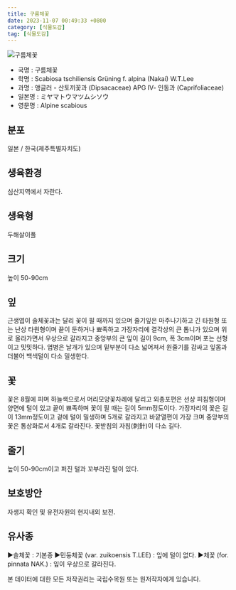 ```yaml
---
title: 구름체꽃
date: 2023-11-07 00:49:33 +0800
category: [식물도감]
tag: [식물도감]
---
```




![구름체꽃](/fileUpload/plants/basic/Dipsacaceae/Scabiosa/16941/1_th2.JPG)
- 국명 : 구름체꽃
- 학명 : Scabiosa tschiliensis Grüning f. alpina (Nakai) W.T.Lee
- 과명 : 앵글러 - 산토끼꽃과 (Dipsacaceae) APG Ⅳ- 인동과 (Caprifoliaceae)
- 일본명 : ミヤマトウマツムシソウ
- 영문명 : Alpine scabious


## 분포
일본 / 한국(제주특별자치도) 
## 생육환경
심산지역에서 자란다.
## 생육형
두해살이풀
## 크기
높이 50-90cm
## 잎
근생엽이 솔체꽃과는 달리 꽃이 필 때까지 있으며 줄기잎은 마주나기하고 긴 타원형 또는 난상 타원형이며 끝이 둔하거나 뾰족하고 가장자리에 결각상의 큰 톱니가 있으며 위로 올라가면서 우상으로 갈라지고 중앙부의 큰 잎이 길이 9cm, 폭 3cm이며 포는 선형이고 밋밋하다. 엽병은 날개가 있으며 밑부분이 다소 넓어져서 원줄기를 감싸고 잎몸과 더불어 백색털이 다소 밀생한다.
## 꽃
꽃은 8월에 피며 하늘색으로서 머리모양꽃차례에 달리고 외총포편은 선상 피침형이며 양면에 털이 있고 끝이 뾰족하며 꽃이 필 때는 길이 5mm정도이다. 가장자리의 꽃은 길이 13mm정도이고 겉에 털이 밀생하며 5개로 갈라지고 바깥열편이 가장 크며 중앙부의 꽃은 통상화로서 4개로 갈라진다. 꽃받침의 자침(刺針)이 다소 길다.
## 줄기
높이 50-90cm이고 퍼진 털과 꼬부라진 털이 있다.
## 보호방안
자생지 확인 및 유전자원의 현지내외 보전.
## 유사종
▶솔체꽃 : 기본종 ▶민둥체꽃 (var. zuikoensis T.LEE) : 잎에 털이 없다. ▶체꽃 (for. pinnata NAK.) : 잎이 우상으로 갈라진다.






본 데이터에 대한 모든 저작권리는 국립수목원 또는 원저작자에게 있습니다.

